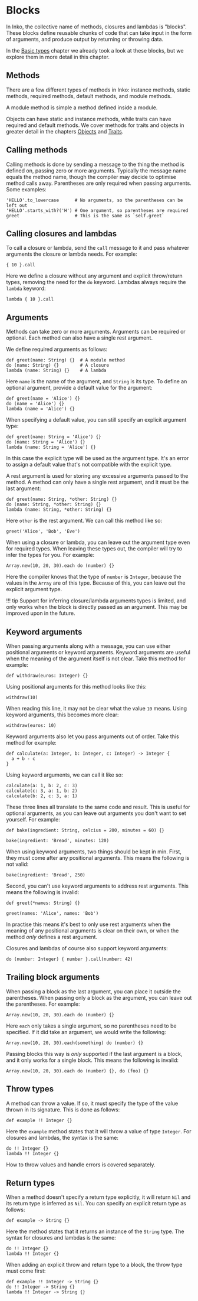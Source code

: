 # Blocks

In Inko, the collective name of methods, closures and lambdas is "blocks". These
blocks define reusable chunks of code that can take input in the form of
arguments, and produce output by returning or throwing data.

In the [Basic types](basic-types.md) chapter we already took a look at these
blocks, but we explore them in more detail in this chapter.

## Methods

There are a few different types of methods in Inko: instance methods, static
methods, required methods, default methods, and module methods.

A module method is simple a method defined inside a module.

Objects can have static and instance methods, while traits can have required and
default methods. We cover methods for traits and objects in greater detail in
the chapters [Objects](objects.md) and [Traits](traits.md).

## Calling methods

Calling methods is done by sending a message to the thing the method is defined
on, passing zero or more arguments. Typically the message name equals the method
name, though the compiler may decide to optimise method calls away. Parentheses
are only required when passing arguments. Some examples:

```inko
'HELLO'.to_lowercase      # No arguments, so the parentheses can be left out
'HELLO'.starts_with?('H') # One argument, so parentheses are required
greet                     # This is the same as `self.greet`
```

## Calling closures and lambdas

To call a closure or lambda, send the `call` message to it and pass whatever
arguments the closure or lambda needs. For example:

```inko
{ 10 }.call
```

Here we define a closure without any argument and explicit throw/return types,
removing the need for the `do` keyword. Lambdas always require the `lambda`
keyword:

```inko
lambda { 10 }.call
```

## Arguments

Methods can take zero or more arguments. Arguments can be required or optional.
Each method can also have a single rest argument.

We define required arguments as follows:

```inko
def greet(name: String) {}  # A module method
do (name: String) {}        # A closure
lambda (name: String) {}    # A lambda
```

Here `name` is the name of the argument, and `String` is its type. To define an
optional argument, provide a default value for the argument:

```inko
def greet(name = 'Alice') {}
do (name = 'Alice') {}
lambda (name = 'Alice') {}
```

When specifying a default value, you can still specify an explicit argument
type:

```inko
def greet(name: String = 'Alice') {}
do (name: String = 'Alice') {}
lambda (name: String = 'Alice') {}
```

In this case the explicit type will be used as the argument type. It's an error
to assign a default value that's not compatible with the explicit type.

A rest argument is used for storing any excessive arguments passed to the
method. A method can only have a single rest argument, and it must be the last
argument:

```inko
def greet(name: String, *other: String) {}
do (name: String, *other: String) {}
lambda (name: String, *other: String) {}
```

Here `other` is the rest argument. We can call this method like so:

```inko
greet('Alice', 'Bob', 'Eve')
```

When using a closure or lambda, you can leave out the argument type even for
required types. When leaving these types out, the compiler will try to infer the
types for you. For example:

```inko
Array.new(10, 20, 30).each do (number) {}
```

Here the compiler knows that the type of `number` is `Integer`, because the
values in the `Array` are of this type. Because of this, you can leave out the
explicit argument type.

!!! tip
    Support for inferring closure/lambda arguments types is limited, and only
    works when the block is directly passed as an argument. This may be improved
    upon in the future.

## Keyword arguments

When passing arguments along with a message, you can use either positional
arguments or keyword arguments. Keyword arguments are useful when the meaning of
the argument itself is not clear. Take this method for example:

```inko
def withdraw(euros: Integer) {}
```

Using positional arguments for this method looks like this:

```inko
withdraw(10)
```

When reading this line, it may not be clear what the value `10` means. Using
keyword arguments, this becomes more clear:

```inko
withdraw(euros: 10)
```

Keyword arguments also let you pass arguments out of order. Take this method for
example:

```inko
def calculate(a: Integer, b: Integer, c: Integer) -> Integer {
  a + b - c
}
```

Using keyword arguments, we can call it like so:

```inko
calculate(a: 1, b: 2, c: 3)
calculate(c: 3, a: 1, b: 2)
calculate(b: 2, c: 3, a: 1)
```

These three lines all translate to the same code and result. This is useful for
optional arguments, as you can leave out arguments you don't want to set
yourself. For example:

```inko
def bake(ingredient: String, celcius = 200, minutes = 60) {}

bake(ingredient: 'Bread', minutes: 120)
```

When using keyword arguments, two things should be kept in min. First, they must
come after any positional arguments. This means the following is not valid:

```inko
bake(ingredient: 'Bread', 250)
```

Second, you can't use keyword arguments to address rest arguments. This means
the following is invalid:

```inko
def greet(*names: String) {}

greet(names: 'Alice', names: 'Bob')
```

In practise this means it's best to only use rest arguments when the meaning of
any positional arguments is clear on their own, or when the method _only_
defines a rest argument.

Closures and lambdas of course also support keyword arguments:

```inko
do (number: Integer) { number }.call(number: 42)
```

## Trailing block arguments

When passing a block as the last argument, you can place it outside the
parentheses. When passing only a block as the argument, you can leave out the
parentheses. For example:

```inko
Array.new(10, 20, 30).each do (number) {}
```

Here `each` only takes a single argument, so no parentheses need to be
specified. If it did take an argument, we would write the following:

```inko
Array.new(10, 20, 30).each(something) do (number) {}
```

Passing blocks this way is _only_ supported if the last argument is a block, and
it only works for a single block. This means the following is invalid:

```inko
Array.new(10, 20, 30).each do (number) {}, do (foo) {}
```

## Throw types

A method can throw a value. If so, it must specify the type of the value thrown
in its signature. This is done as follows:

```inko
def example !! Integer {}
```

Here the `example` method states that it will throw a value of type `Integer`.
For closures and lambdas, the syntax is the same:

```inko
do !! Integer {}
lambda !! Integer {}
```

How to throw values and handle errors is covered separately.

## Return types

When a method doesn't specify a return type explicitly, it will return `Nil` and
its return type is inferred as `Nil`. You can specify an explicit return type as
follows:

```inko
def example -> String {}
```

Here the method states that it returns an instance of the `String` type. The
syntax for closures and lambdas is the same:

```inko
do !! Integer {}
lambda !! Integer {}
```

When adding an explicit throw and return type to a block, the throw type must
come first:

```inko
def example !! Integer -> String {}
do !! Integer -> String {}
lambda !! Integer -> String {}
```
